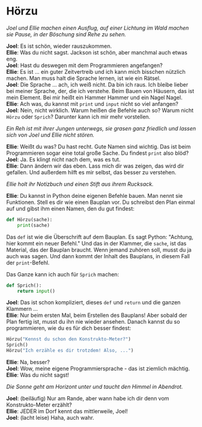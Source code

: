 # Hörzu

_Joel und Ellie machen einen Ausflug, auf einer Lichtung im Wald machen sie Pause, in der Böschung sind Rehe zu sehen._

**Joel**: Es ist schön, wieder rauszukommen.  
**Ellie**: Was du nicht sagst. Jackson ist schön, aber manchmal auch etwas eng.  
**Joel**: Hast du deswegen mit dem Programmieren angefangen?  
**Ellie**: Es ist ... ein guter Zeitvertreib und ich kann mich bisschen nützlich machen. Man muss halt die Sprache lernen, ist wie ein Rätsel.  
**Joel**: Die Sprache ... ach, ich weiß nicht. Da bin ich raus. Ich bleibe lieber bei meiner Sprache, der, die ich verstehe. Beim Bauen von Häusern, das ist mein Element. Bei mir heißt ein Hammer Hammer und ein Nagel Nagel.  
**Ellie**: Ach was, du kannst mit `print` und `input` nicht so viel anfangen?  
**Joel**: Nein, nicht wirklich. Warum heißen die Befehle auch so? Warum nicht `Hörzu` oder `Sprich`? Darunter kann ich mir mehr vorstellen.

_Ein Reh ist mit ihrer Jungen unterwegs, sie grasen ganz friedlich und lassen sich von Joel und Ellie nicht stören._

**Ellie**: Weißt du was? Du hast recht. Gute Namen sind wichtig. Das ist beim Programmieren sogar eine total große Sache. Du findest `print` also blöd?  
**Joel**: Ja. Es klingt nicht nach dem, was es tut.  
**Ellie**: Dann ändern wir das eben. Lass mich dir was zeigen, das wird dir gefallen. Und außerdem hilft es mir selbst, das besser zu verstehen.

_Ellie holt ihr Notizbuch und einen Stift aus ihrem Rucksack._

**Ellie**: Du kannst in Python deine eigenen Befehle bauen. Man nennt sie Funktionen. Stell es dir wie einen Bauplan vor. Du schreibst den Plan einmal auf und gibst ihm einen Namen, den du gut findest:

```py
def Hörzu(sache):
    print(sache)
```

Das `def` ist wie die Überschrift auf dem Bauplan. Es sagt Python: "Achtung, hier kommt ein neuer Befehl." Und das in der Klammer, die `sache`, ist das Material, das der Bauplan braucht. Wenn jemand zuhören soll, musst du ja auch was sagen. Und dann kommt der Inhalt des Bauplans, in diesem Fall der `print`-Befehl.

Das Ganze kann ich auch für `Sprich` machen:

```py
def Sprich():
    return input()
```

**Joel**: Das ist schon kompliziert, dieses `def` und `return` und die ganzen Klammern ...  
**Ellie**: Nur beim ersten Mal, beim Erstellen des Bauplans! Aber sobald der Plan fertig ist, musst du ihn nie wieder ansehen. Danach kannst du so programmieren, wie du es für dich besser findest:

```py
Hörzu("Kennst du schon den Konstrukto-Meter?")
Sprich()
Hörzu("Ich erzähle es dir trotzdem! Also, ...")
```

**Ellie**: Na, besser?  
**Joel**: Wow, meine eigene Programmiersprache - das ist ziemlich mächtig.  
**Ellie**: Was du nicht sagst!

_Die Sonne geht am Horizont unter und taucht den Himmel in Abendrot._

**Joel**: (beiläufig) Nur am Rande, aber wann habe ich dir denn vom Konstrukto-Meter erzählt?  
**Ellie**: JEDER im Dorf kennt das mittlerweile, Joel!  
**Joel**: (lacht leise) Haha, auch wahr.

